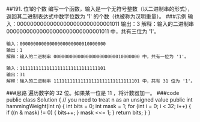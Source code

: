 ##191. 位1的个数
编写一个函数，输入是一个无符号整数（以二进制串的形式），返回其二进制表达式中数字位数为 '1' 的个数（也被称为汉明重量）。
###示例
    输入：00000000000000000000000000001011
    输出：3
    解释：输入的二进制串 00000000000000000000000000001011 中，共有三位为 '1'。
    
    输入：00000000000000000000000010000000
    输出：1
    解释：输入的二进制串 00000000000000000000000010000000 中，共有一位为 '1'。
    
    输入：11111111111111111111111111111101
    输出：31
    解释：输入的二进制串 11111111111111111111111111111101 中，共有 31 位为 '1'。
    
###思路
    遍历数字的 32 位。如果某一位是 11 ，将计数器加一。
###code
    public class Solution {
        // you need to treat n as an unsigned value
        public int hammingWeight(int n) {
            int bits = 0;
            int mask = 1;
           for (int i = 0; i < 32; i++) {
            if ((n & mask) != 0) {
                bits++;
            }
            mask <<= 1;
        }
        return bits;
        }
    }